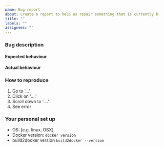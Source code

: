 ```yaml
---
name: Bug report
about: Create a report to help us repair something that is currently broken
title: ""
labels: ""
assignees: ""
---
```


<!-- Thank you for contributing. These HTML commments will not render in the issue, but you can delete them once you've read them if you prefer! -->

### Bug description

<!-- Use this section to clearly and concisely describe the bug. -->

#### Expected behaviour

<!-- Tell us what you thought would happen. -->

#### Actual behaviour

<!-- Tell us what you actually happens. -->

### How to reproduce

<!-- Use this section to describe the steps that a user would take to experience this bug. -->

1. Go to '...'
2. Click on '....'
3. Scroll down to '....'
4. See error

### Your personal set up

<!-- Tell us a little about the system you're using. You can see the guidelines for setting up and reporting this information at https://build2docker.readthedocs.io/en/latest/contributing/contributing.html#setting-up-for-local-development. -->

- OS: [e.g. linux, OSX]
- Docker version: `docker version` <!-- Run this command to get your version. -->
- build2docker version `build2docker --version` <!-- Run this command to get your version. -->
